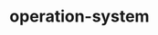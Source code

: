 ---
layout: posts_by_category
categories: operation-system
title: operation-system
permalink: /category/operation-system
---